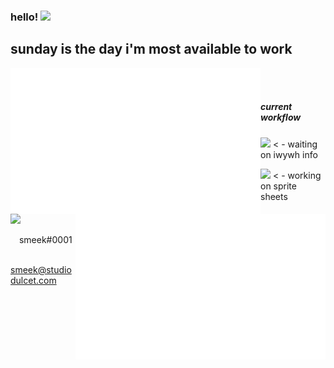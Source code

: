 ### hello! <img src="https://external-content.duckduckgo.com/iu/?u=http%3A%2F%2Fmedia.giphy.com%2Fmedia%2FnOSjhK6tcFHFe%2Fgiphy.gif&f=1&nofb=1" width="75px">

## sunday is the day i'm most available to work
<img align = "left" width = "400" src="https://github.com/sme-ek/test/blob/master/generated/overview.svg">
<img align="right" width = "400" src="https://github.com/sme-ek/test/blob/master/generated/languages.svg">

<br>
<br>


##### current workflow



<img src="https://progress-bar.dev/95/?title=studio%20dulcet%20website%20rework"> < - waiting on iwywh info


<img src="https://progress-bar.dev/5/?title=i%20wish%20you%20were%20here"> < - working on sprite sheets


<img src = "https://progress-bar.dev/5/?title=dulcet%20UTAU">

<img src = "https://i1.wp.com/getdrawings.com/free-icon-bw/discord-icon-size-24.png" width=10 height=10> smeek#0001

<img src = "https://iconarchive.com/download/i80441/uiconstock/socialmedia/Email.ico" width=10 height=10>  [smeek@studiodulcet.com](mailto:smeek@studiodulcet.com)
